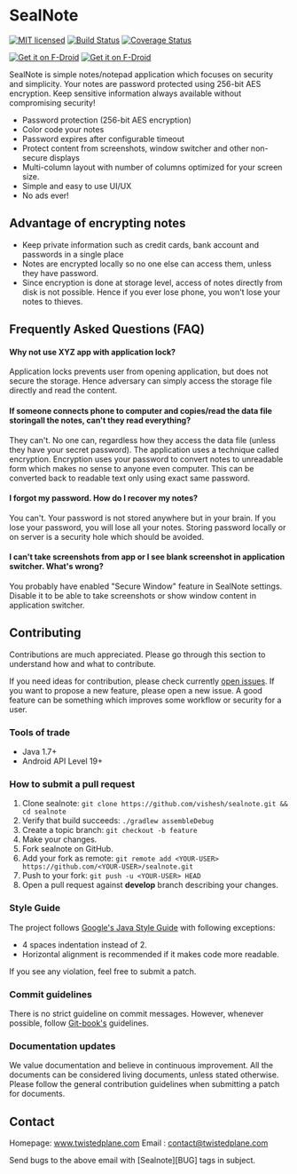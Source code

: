 # SealNote

[![MIT licensed](https://img.shields.io/badge/license-MIT-blue.svg)](COPYING.md)
[![Build Status](https://travis-ci.org/vishesh/sealnote.svg?branch=master)](https://travis-ci.org/vishesh/sealnote)
[![Coverage Status](https://codecov.io/gh/vishesh/sealnote/coverage.svg?branch=master)](https://codecov.io/gh/vishesh/sealnote?branch=master)

[![Get it on F-Droid](https://f-droid.org/badge/get-it-on.png)](https://f-droid.org/repository/browse/?fdid=com.twistedplane.sealnote)
[![Get it on F-Droid](https://play.google.com/intl/en_us/badges/images/generic/en-play-badge.png)](https://play.google.com/store/apps/details?id=com.twistedplane.sealnote)

SealNote is simple notes/notepad application which focuses on security and
simplicity. Your notes are password protected using 256-bit AES encryption.
Keep sensitive information always available without compromising security!

* Password protection (256-bit AES encryption)
* Color code your notes
* Password expires after configurable timeout
* Protect content from screenshots, window switcher and other non-secure
  displays
* Multi-column layout with number of columns optimized for your screen size.
* Simple and easy to use UI/UX
* No ads ever!

Advantage of encrypting notes
-----------------------------

* Keep private information such as credit cards, bank account and passwords
  in a single place
* Notes are encrypted locally so no one else can access them, unless they
  have password.
* Since encryption is done at storage level, access of notes directly from
  disk is not possible. Hence if you ever lose phone, you won't lose your
  notes to thieves.

Frequently Asked Questions (FAQ)
--------------------------------

#### Why not use XYZ app with application lock?

Application locks prevents user from opening application, but does not secure
the storage. Hence adversary can simply access the storage file directly and
read the content.

#### If someone connects phone to computer and copies/read the data file storingall the notes, can't they read everything?

They can't. No one can, regardless how they access the data file (unless they
have your secret password). The application uses a technique called encryption.
Encryption uses your password to convert notes to unreadable form which makes
no sense to anyone even computer. This can be converted back to readable text
only using exact same password.

#### I forgot my password. How do I recover my notes?

You can't. Your password is not stored anywhere but in your brain. If you lose
your password, you will lose all your notes. Storing password locally or on
server is a security hole which should be avoided.

#### I can't take screenshots from app or I see blank screenshot in application switcher. What's wrong?

You probably have enabled "Secure Window" feature in SealNote settings.
Disable it to be able to take screenshots or show window content in application
switcher.

Contributing
--------------------------------

Contributions are much appreciated. Please go through this section to
understand how and what to contribute.

If you need ideas for contribution, please check currently [open
issues](https://github.com/vishesh/sealnote/issues). If you want to propose a
new feature, please open a new issue. A good feature can be something which
improves some workflow or security for a user.

### Tools of trade

* Java 1.7+
* Android API Level 19+

### How to submit a pull request

1. Clone sealnote: `git clone https://github.com/vishesh/sealnote.git && cd sealnote`
2. Verify that build succeeds: `./gradlew assembleDebug`
3. Create a topic branch: `git checkout -b feature`
4. Make your changes.
5. Fork sealnote on GitHub.
6. Add your fork as remote: `git remote add <YOUR-USER> https://github.com/<YOUR-USER>/sealnote.git`
7. Push to your fork: `git push -u <YOUR-USER> HEAD`
8. Open a pull request against **develop** branch describing your changes.

### Style Guide

The project follows [Google's Java Style
Guide](https://google.github.io/styleguide/javaguide.html) with following
exceptions:

* 4 spaces indentation instead of 2.
* Horizontal alignment is recommended if it makes code more readable.

If you see any violation, feel free to submit a patch.

### Commit guidelines

There is no strict guideline on commit messages. However, whenever possible,
follow [Git-book's](https://git-scm.com/book/ch5-2.html#Commit-Guidelines)
 guidelines.

### Documentation updates

We value documentation and believe in continuous improvement. All the documents
can be considered living documents, unless stated otherwise. Please follow the
general contribution guidelines when submitting a patch for documents.

Contact
-------
Homepage: www.twistedplane.com
Email   : contact@twistedplane.com

Send bugs to the above email with [Sealnote][BUG] tags in subject.
